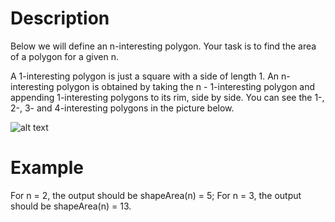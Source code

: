 # Description

Below we will define an n-interesting polygon. Your task is to find the area of a polygon for a given n.

A 1-interesting polygon is just a square with a side of length 1. An n-interesting polygon is obtained by taking the n - 1-interesting polygon and appending 1-interesting polygons to its rim, side by side. You can see the 1-, 2-, 3- and 4-interesting polygons in the picture below.

![alt text](https://imgur.com/a/8sMpaR7)


# Example

For n = 2, the output should be
shapeArea(n) = 5;
For n = 3, the output should be
shapeArea(n) = 13.
